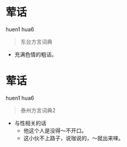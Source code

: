# 荤话
huen1 hua6
> 东台方言词典
- 充满色情的粗话。


# 荤话
huen1 hua6
> 泰州方言词典2
- 与性相关的话
  - 他这个人是没得～不开口。
  - 这小伙不上路子，说咖说的，～就出来唻。